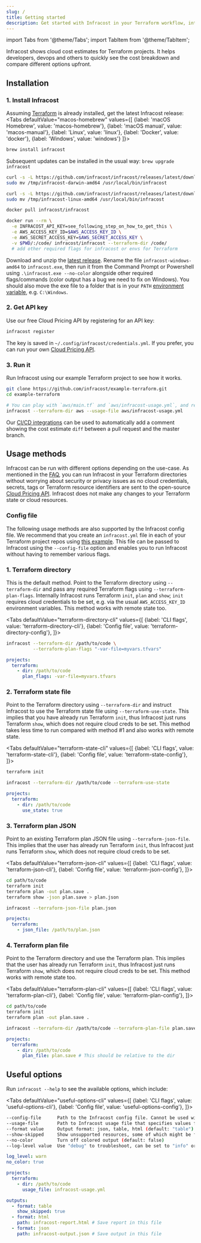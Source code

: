 ```yaml
---
slug: /
title: Getting started
description: Get started with Infracost in your Terraform workflow, integrate it into your pull requests and CI pipeline and view cost estimates for your AWS/Google cloud infrastructure.
---
```


import Tabs from '@theme/Tabs';
import TabItem from '@theme/TabItem';

Infracost shows cloud cost estimates for Terraform projects. It helps developers, devops and others to quickly see the cost breakdown and compare different options upfront.

## Installation

### 1. Install Infracost
Assuming [Terraform](https://www.terraform.io/downloads.html) is already installed, get the latest Infracost release:
<Tabs
  defaultValue="macos-homebrew"
  values={[
    {label: 'macOS Homebrew', value: 'macos-homebrew'},
    {label: 'macOS manual', value: 'macos-manual'},
    {label: 'Linux', value: 'linux'},
    {label: 'Docker', value: 'docker'},
    {label: 'Windows', value: 'windows'}
  ]}>
  <TabItem value="macos-homebrew">

  ```sh
  brew install infracost
  ```

  Subsequent updates can be installed in the usual way: `brew upgrade infracost`

  </TabItem>
  <TabItem value="macos-manual">

  ```sh
  curl -s -L https://github.com/infracost/infracost/releases/latest/download/infracost-darwin-amd64.tar.gz | tar xz -C /tmp && \
  sudo mv /tmp/infracost-darwin-amd64 /usr/local/bin/infracost
  ```

  </TabItem>
  <TabItem value="linux">

  ```sh
  curl -s -L https://github.com/infracost/infracost/releases/latest/download/infracost-linux-amd64.tar.gz | tar xz -C /tmp && \
  sudo mv /tmp/infracost-linux-amd64 /usr/local/bin/infracost
  ```

  </TabItem>
  <TabItem value="docker">

  ```sh
  docker pull infracost/infracost

  docker run --rm \
    -e INFRACOST_API_KEY=see_following_step_on_how_to_get_this \
    -e AWS_ACCESS_KEY_ID=$AWS_ACCESS_KEY_ID \
    -e AWS_SECRET_ACCESS_KEY=$AWS_SECRET_ACCESS_KEY \
    -v $PWD/:/code/ infracost/infracost --terraform-dir /code/
    # add other required flags for infracost or envs for Terraform
  ```

  </TabItem>
  <TabItem value="windows">

  Download and unzip the [latest release](https://github.com/infracost/infracost/releases/latest/download/infracost-windows-amd64.tar.gz). Rename the file `infracost-windows-amd64` to `infracost.exe`, then run it from the Command Prompt or Powershell using `.\infracost.exe --no-color` alongside other required flags/commands (color output has a bug we need to fix on Windows). You should also move the exe file to a folder that is in your `PATH` [environment variable](https://stackoverflow.com/questions/1618280/where-can-i-set-path-to-make-exe-on-windows), e.g. `C:\Windows`.

  </TabItem>
</Tabs>

### 2. Get API key
Use our free Cloud Pricing API by registering for an API key:
```sh
infracost register
```

The key is saved in `~/.config/infracost/credentials.yml`. If you prefer, you can run your own [Cloud Pricing API](faq#can-i-run-my-own-cloud-pricing-api).

### 3. Run it
Run Infracost using our example Terraform project to see how it works.

```sh
git clone https://github.com/infracost/example-terraform.git
cd example-terraform

# You can play with `aws/main.tf` and `aws/infracost-usage.yml`, and re-run infracost to compare costs
infracost --terraform-dir aws --usage-file aws/infracost-usage.yml
```

Our [CI/CD integrations](integrations) can be used to automatically add a comment showing the cost estimate `diff` between a pull request and the master branch.

## Usage methods

Infracost can be run with different options depending on the use-case. As mentioned in the [FAQ](/docs/faq), you can run Infracost in your Terraform directories without worrying about security or privacy issues as no cloud credentials, secrets, tags or Terraform resource identifiers are sent to the open-source [Cloud Pricing API](https://github.com/infracost/cloud-pricing-api). Infracost does not make any changes to your Terraform state or cloud resources.

### Config file

The following usage methods are also supported by the Infracost config file. We recommend that you create an `infracost.yml` file in each of your Terraform project repos using [this example](https://github.com/infracost/infracost/blob/master/infracost-example.yml). This file can be passed to Infracost using the `--config-file` option and enables you to run Infracost without having to remember various flags.

### 1. Terraform directory

This is the default method. Point to the Terraform directory using `--terraform-dir` and pass any required Terraform flags using `--terraform-plan-flags`. Internally Infracost runs Terraform `init`, `plan` and `show`; `init` requires cloud credentials to be set, e.g. via the usual `AWS_ACCESS_KEY_ID` environment variables. This method works with remote state too.

<Tabs
  defaultValue="terraform-directory-cli"
  values={[
    {label: 'CLI flags', value: 'terraform-directory-cli'},
    {label: 'Config file', value: 'terraform-directory-config'},
  ]}>
  <TabItem value="terraform-directory-cli">

  ```sh
  infracost --terraform-dir /path/to/code \
            --terraform-plan-flags "-var-file=myvars.tfvars"
  ```

  </TabItem>
  <TabItem value="terraform-directory-config">

  ```yml
  projects:
    terraform:
      - dir: /path/to/code
        plan_flags: -var-file=myvars.tfvars
  ```

  </TabItem>
</Tabs>

### 2. Terraform state file

Point to the Terraform directory using `--terraform-dir` and instruct Infracost to use the Terraform state file using `--terraform-use-state`. This implies that you have already run Terraform `init`, thus Infracost just runs Terraform `show`, which does not require cloud creds to be set. This method takes less time to run compared with method #1 and also works with remote state.

<Tabs
  defaultValue="terraform-state-cli"
  values={[
    {label: 'CLI flags', value: 'terraform-state-cli'},
    {label: 'Config file', value: 'terraform-state-config'},
  ]}>
  <TabItem value="terraform-state-cli">

  ```sh
  terraform init

  infracost --terraform-dir /path/to/code --terraform-use-state
  ```

  </TabItem>
  <TabItem value="terraform-state-config">

  ```yml
  projects:
    terraform:
      - dir: /path/to/code
        use_state: true
  ```

  </TabItem>
</Tabs>

### 3. Terraform plan JSON

Point to an existing Terraform plan JSON file using `--terraform-json-file`. This implies that the user has already run Terraform `init`, thus Infracost just runs Terraform `show`, which does not require cloud creds to be set.

<Tabs
  defaultValue="terraform-json-cli"
  values={[
    {label: 'CLI flags', value: 'terraform-json-cli'},
    {label: 'Config file', value: 'terraform-json-config'},
  ]}>
  <TabItem value="terraform-json-cli">

  ```sh
  cd path/to/code
  terraform init
  terraform plan -out plan.save .
  terraform show -json plan.save > plan.json

  infracost --terraform-json-file plan.json
  ```

  </TabItem>
  <TabItem value="terraform-json-config">

  ```yml
  projects:
    terraform:
      - json_file: /path/to/plan.json
  ```

  </TabItem>
</Tabs>

### 4. Terraform plan file

Point to the Terraform directory and use the Terraform plan. This implies that the user has already run Terraform `init`, thus Infracost just runs Terraform `show`, which does not require cloud creds to be set. This method works with remote state too.

<Tabs
  defaultValue="terraform-plan-cli"
  values={[
    {label: 'CLI flags', value: 'terraform-plan-cli'},
    {label: 'Config file', value: 'terraform-plan-config'},
  ]}>
  <TabItem value="terraform-plan-cli">

  ```sh
  cd path/to/code
  terraform init
  terraform plan -out plan.save .

  infracost --terraform-dir /path/to/code --terraform-plan-file plan.save
  ```

  </TabItem>
  <TabItem value="terraform-plan-config">

  ```yml
  projects:
    terraform:
      - dir: /path/to/code
        plan_file: plan.save # This should be relative to the dir
  ```

  </TabItem>
</Tabs>

## Useful options

Run `infracost --help` to see the available options, which include:

<Tabs
  defaultValue="useful-options-cli"
  values={[
    {label: 'CLI flags', value: 'useful-options-cli'},
    {label: 'Config file', value: 'useful-options-config'},
  ]}>
  <TabItem value="useful-options-cli">

  ```sh
  --config-file      Path to the Infracost config file. Cannot be used with other flags
  --usage-file       Path to Infracost usage file that specifies values for usage-based resources
  --format value     Output format: json, table, html (default: "table")
  --show-skipped     Show unsupported resources, some of which might be free. Only for table and HTML output (default: false)
  --no-color         Turn off colored output (default: false)
  --log-level value  Use "debug" to troubleshoot, can be set to "info" or "warn" in CI/CD systems to reduce noise
  ```

  </TabItem>
  <TabItem value="useful-options-config">

  ```yml
  log_level: warn
  no_color: true

  projects:
    terraform:
      - dir: /path/to/code
        usage_file: infracost-usage.yml

  outputs:
    - format: table
      show_skipped: true
    - format: html
      path: infracost-report.html # Save report in this file
    - format: json
      path: infracost-output.json # Save output in this file
  ```

  </TabItem>
</Tabs>

